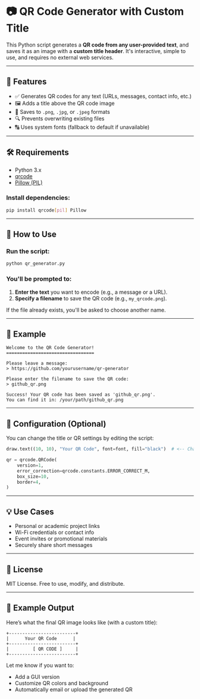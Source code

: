 # 📷 QR Code Generator with Custom Title

This Python script generates a **QR code from any user-provided text**, and saves it as an image with a **custom title header**. It's interactive, simple to use, and requires no external web services.

---

## 🎯 Features

* ✅ Generates QR codes for any text (URLs, messages, contact info, etc.)
* 🖼️ Adds a title above the QR code image
* 📁 Saves to `.png`, `.jpg`, or `.jpeg` formats
* 🔍 Prevents overwriting existing files
* 🔠 Uses system fonts (fallback to default if unavailable)

---

## 🛠️ Requirements

* Python 3.x
* [qrcode](https://pypi.org/project/qrcode/)
* [Pillow (PIL)](https://pypi.org/project/Pillow/)

### Install dependencies:

```bash
pip install qrcode[pil] Pillow
```

---

## 🚀 How to Use

### Run the script:

```bash
python qr_generator.py
```

### You'll be prompted to:

1. **Enter the text** you want to encode (e.g., a message or a URL).
2. **Specify a filename** to save the QR code (e.g., `my_qrcode.png`).

If the file already exists, you'll be asked to choose another name.

---

## 🧾 Example

```
Welcome to the QR Code Generator!
=================================

Please leave a message:
> https://github.com/yourusername/qr-generator

Please enter the filename to save the QR code:
> github_qr.png

Success! Your QR code has been saved as 'github_qr.png'.
You can find it in: /your/path/github_qr.png
```

---

## 🔧 Configuration (Optional)

You can change the title or QR settings by editing the script:

```python
draw.text((10, 10), "Your QR Code", font=font, fill="black")  # <-- Change the title here

qr = qrcode.QRCode(
    version=1,
    error_correction=qrcode.constants.ERROR_CORRECT_M,
    box_size=10,
    border=4,
)
```

---

## 💡 Use Cases

* Personal or academic project links
* Wi-Fi credentials or contact info
* Event invites or promotional materials
* Securely share short messages

---

## 📃 License

MIT License. Free to use, modify, and distribute.

---

## 📁 Example Output

Here’s what the final QR image looks like (with a custom title):

```
+-------------------------+
|      Your QR Code      |
+-------------------------+
|         [ QR CODE ]     |
+-------------------------+
```

Let me know if you want to:

* Add a GUI version
* Customize QR colors and background
* Automatically email or upload the generated QR
